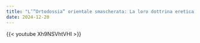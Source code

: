 ```yaml
---
title: "L’”Ortodossia” orientale smascherata: La loro dottrina eretica di Dio"
date: 2024-12-20
---
```


{{< youtube Xh9NSVhtVHI >}}
